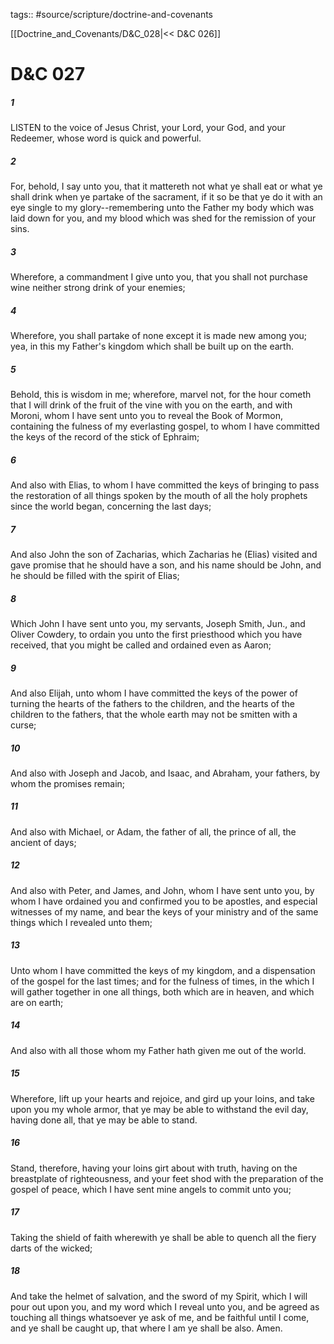 tags:: #source/scripture/doctrine-and-covenants

[[Doctrine_and_Covenants/D&C_028|<< D&C 026]]

# D&C 027

##### 1

LISTEN to the voice of Jesus Christ, your Lord, your God, and your Redeemer, whose word is quick and powerful.

##### 2

For, behold, I say unto you, that it mattereth not what ye shall eat or what ye shall drink when ye partake of the sacrament, if it so be that ye do it with an eye single to my glory--remembering unto the Father my body which was laid down for you, and my blood which was shed for the remission of your sins.

##### 3

Wherefore, a commandment I give unto you, that you shall not purchase wine neither strong drink of your enemies;

##### 4

Wherefore, you shall partake of none except it is made new among you; yea, in this my Father's kingdom which shall be built up on the earth.

##### 5

Behold, this is wisdom in me; wherefore, marvel not, for the hour cometh that I will drink of the fruit of the vine with you on the earth, and with Moroni, whom I have sent unto you to reveal the Book of Mormon, containing the fulness of my everlasting gospel, to whom I have committed the keys of the record of the stick of Ephraim;

##### 6

And also with Elias, to whom I have committed the keys of bringing to pass the restoration of all things spoken by the mouth of all the holy prophets since the world began, concerning the last days;

##### 7

And also John the son of Zacharias, which Zacharias he (Elias) visited and gave promise that he should have a son, and his name should be John, and he should be filled with the spirit of Elias;

##### 8

Which John I have sent unto you, my servants, Joseph Smith, Jun., and Oliver Cowdery, to ordain you unto the first priesthood which you have received, that you might be called and ordained even as Aaron;

##### 9

And also Elijah, unto whom I have committed the keys of the power of turning the hearts of the fathers to the children, and the hearts of the children to the fathers, that the whole earth may not be smitten with a curse;

##### 10

And also with Joseph and Jacob, and Isaac, and Abraham, your fathers, by whom the promises remain;

##### 11

And also with Michael, or Adam, the father of all, the prince of all, the ancient of days;

##### 12

And also with Peter, and James, and John, whom I have sent unto you, by whom I have ordained you and confirmed you to be apostles, and especial witnesses of my name, and bear the keys of your ministry and of the same things which I revealed unto them;

##### 13

Unto whom I have committed the keys of my kingdom, and a dispensation of the gospel for the last times; and for the fulness of times, in the which I will gather together in one all things, both which are in heaven, and which are on earth;

##### 14

And also with all those whom my Father hath given me out of the world.

##### 15

Wherefore, lift up your hearts and rejoice, and gird up your loins, and take upon you my whole armor, that ye may be able to withstand the evil day, having done all, that ye may be able to stand.

##### 16

Stand, therefore, having your loins girt about with truth, having on the breastplate of righteousness, and your feet shod with the preparation of the gospel of peace, which I have sent mine angels to commit unto you;

##### 17

Taking the shield of faith wherewith ye shall be able to quench all the fiery darts of the wicked;

##### 18

And take the helmet of salvation, and the sword of my Spirit, which I will pour out upon you, and my word which I reveal unto you, and be agreed as touching all things whatsoever ye ask of me, and be faithful until I come, and ye shall be caught up, that where I am ye shall be also. Amen.

